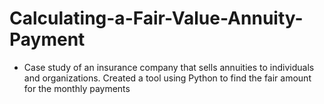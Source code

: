 # Calculating-a-Fair-Value-Annuity-Payment
- Case study of an insurance company that sells annuities to individuals and organizations. Created a tool using Python to find the fair amount for the monthly payments

